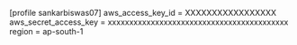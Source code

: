 
[profile sankarbiswas07]
aws_access_key_id = XXXXXXXXXXXXXXXXX
aws_secret_access_key = xxxxxxxxxxxxxxxxxxxxxxxxxxxxxxxxxxxxxxxxxx
region = ap-south-1